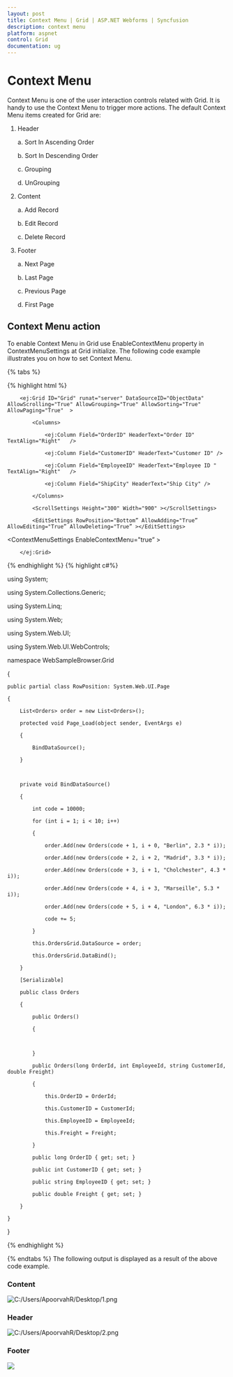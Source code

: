 ```yaml
---
layout: post
title: Context Menu | Grid | ASP.NET Webforms | Syncfusion
description: context menu
platform: aspnet
control: Grid
documentation: ug
---
```


# Context Menu

Context Menu is one of the user interaction controls related with Grid. It is handy to use the Context Menu to trigger more actions. The default Context Menu items created for Grid are:

1. Header

   a. Sort In Ascending Order
   
   b. Sort In Descending Order
   
   c. Grouping
   
   d. UnGrouping
   
2. Content

   a. Add Record
   
   b. Edit Record
   
   c. Delete Record       
   
3. Footer 

   a. Next Page     
   
   b. Last Page
   
   c. Previous Page
   
   d. First Page

## Context Menu action


To enable Context Menu in Grid use EnableContextMenu property in ContextMenuSettings at Grid initialize. The following code example illustrates you on how to set Context Menu.

{% tabs %}

{% highlight html %}

        <ej:Grid ID="Grid" runat="server" DataSourceID="ObjectData" AllowScrolling="True" AllowGrouping="True" AllowSorting="True" AllowPaging="True"  >

            <Columns>

                <ej:Column Field="OrderID" HeaderText="Order ID" TextAlign="Right"   />

                <ej:Column Field="CustomerID" HeaderText="Customer ID" />

                <ej:Column Field="EmployeeID" HeaderText="Employee ID " TextAlign="Right"   />

                <ej:Column Field="ShipCity" HeaderText="Ship City" />

            </Columns>

            <ScrollSettings Height="300" Width="900" ></ScrollSettings>

            <EditSettings RowPosition="Bottom” AllowAdding="True” AllowEditing="True” AllowDeleting="True” ></EditSettings>

<ContextMenuSettings EnableContextMenu="true” ></ContextMenuSettings>

        </ej:Grid>
{% endhighlight %}
{% highlight c#%}


using System;

using System.Collections.Generic;

using System.Linq;

using System.Web;

using System.Web.UI;

using System.Web.UI.WebControls;



namespace WebSampleBrowser.Grid

{

    public partial class RowPosition: System.Web.UI.Page

    {

        List<Orders> order = new List<Orders>();

        protected void Page_Load(object sender, EventArgs e)

        {

            BindDataSource();

        }



        private void BindDataSource()

        {

            int code = 10000;

            for (int i = 1; i < 10; i++)

            {

                order.Add(new Orders(code + 1, i + 0, "Berlin", 2.3 * i));

                order.Add(new Orders(code + 2, i + 2, "Madrid", 3.3 * i));

                order.Add(new Orders(code + 3, i + 1, "Cholchester", 4.3 * i));

                order.Add(new Orders(code + 4, i + 3, "Marseille", 5.3 * i));

                order.Add(new Orders(code + 5, i + 4, "London", 6.3 * i));

                code += 5;

            }

            this.OrdersGrid.DataSource = order;

            this.OrdersGrid.DataBind();

        }

        [Serializable]

        public class Orders

        {

            public Orders()

            {



            }

            public Orders(long OrderId, int EmployeeId, string CustomerId, double Freight)

            {

                this.OrderID = OrderId;

                this.CustomerID = CustomerId;

                this.EmployeeID = EmployeeId;

                this.Freight = Freight;

            }

            public long OrderID { get; set; }

            public int CustomerID { get; set; }

            public string EmployeeID { get; set; }

            public double Freight { get; set; }

        }

    }

}


{% endhighlight  %}

{% endtabs %}
The following output is displayed as a result of the above code example.

### Content

![C:/Users/ApoorvahR/Desktop/1.png](Context-Menu_images/Context-Menu_img1.png)



### Header

![C:/Users/ApoorvahR/Desktop/2.png](Context-Menu_images/Context-Menu_img2.png)




### Footer

![](Context-Menu_images/Context-Menu_img3.png)




